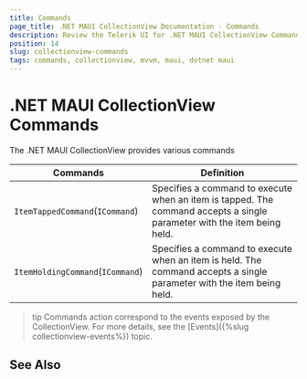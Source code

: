 ```yaml
---
title: Commands
page_title: .NET MAUI CollectionView Documentation - Commands
description: Review the Telerik UI for .NET MAUI CollectionView Commands for operations like item tap and item holding.
position: 14
slug: collectionview-commands
tags: commands, collectionview, mvvm, maui, dotnet maui
---
```


# .NET MAUI CollectionView Commands

The .NET MAUI CollectionView provides various commands

| Commands | Definition |
| -------- | ---------- |
| `ItemTappedCommand`(`ICommand`) | Specifies a command to execute when an item is tapped. The command accepts a single parameter with the item being held. |
| `ItemHoldingCommand`(`ICommand`) | Specifies a command to execute when an item is held. The command accepts a single parameter with the item being held. |

>tip Commands action correspond to the events exposed by the CollectionView. For more details, see the [Events]({%slug collectionview-events%}) topic.

## See Also

